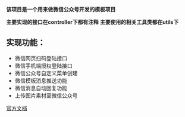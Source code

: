 **该项目是一个用来做微信公众号开发的模板项目**

**主要实现的接口在controller下都有注释**
**主要使用的相关工具类都在utils下**

实现功能：
---------
* 微信网页扫码登陆接口
* 微信手机端授权登陆接口
* 微信公众号自定义菜单创建
* 微信模板消息推送功能
* 微信消息自动回复功能
* 上传图片素材至微信公众号
    
[官方文档](https://developers.weixin.qq.com/doc/offiaccount/Getting_Started/Overview.html)
    
